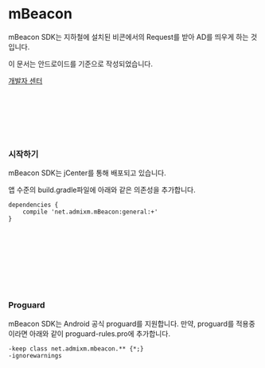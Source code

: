 # mBeacon
mBeacon SDK는 지하철에 설치된 비콘에서의 Request를 받아 AD를 띄우게 하는 것입니다.

이 문서는 안드로이드를 기준으로 작성되었습니다.

[개발자 센터](https://m-beacon-rrtt96.c9users.io/)
</br>
</br>
</br>
</br>
</br>
</br>
</br>
### 시작하기

mBeacon SDK는 jCenter를 통해 배포되고 있습니다.

앱 수준의 build.gradle파일에 아래와 같은 의존성을 추가합니다.


```Gradle
dependencies {
    compile 'net.admixm.mBeacon:general:+'
}
```
</br>
</br>
</br>
</br>
</br>
</br>
</br>

### Proguard

mBeacon SDK는 Android 공식 proguard를 지원합니다.
만약, proguard를 적용중이라면 아래와 같이 proguard-rules.pro에 추가합니다.

```Gradle
-keep class net.admixm.mbeacon.** {*;}
-ignorewarnings
```
